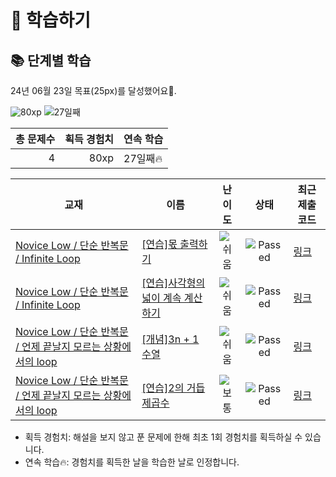 # 📖 학습하기

## 📚 단계별 학습
24년 06월 23일 목표(25px)를 달성했어요🥳.

![80xp](https://img.shields.io/badge/EXP-80xp-%235cb85c.svg?for-the-badge)
![27일째](https://img.shields.io/badge/연속학습-27일째-%23E34F26.svg?for-the-badge)

|총 문제수|획득 경험치|연속 학습|
|---:|---:|---|
4|80xp|27일째🔥|

|교재|이름|난이도|상태|최근 제출 코드|
|---|---|:---:|:---:|---|
|[Novice Low / 단순 반복문 / Infinite Loop](https://www.codetree.ai/missions?missionId=4)|[[연습]몫 출력하기](https://www.codetree.ai/missions/4/problems/print-share)|![쉬움][easy]|![Passed][passed]|[링크](https://github.com/tkrhk/codetree-TILs/blob/main/240623/%EB%AA%AB%20%EC%B6%9C%EB%A0%A5%ED%95%98%EA%B8%B0/print-share.java)|
|[Novice Low / 단순 반복문 / Infinite Loop](https://www.codetree.ai/missions?missionId=4)|[[연습]사각형의 넓이 계속 계산하기](https://www.codetree.ai/missions/4/problems/continue-calculating-width-of-the-rectangle)|![쉬움][easy]|![Passed][passed]|[링크](https://github.com/tkrhk/codetree-TILs/blob/main/240623/%EC%82%AC%EA%B0%81%ED%98%95%EC%9D%98%20%EB%84%93%EC%9D%B4%20%EA%B3%84%EC%86%8D%20%EA%B3%84%EC%82%B0%ED%95%98%EA%B8%B0/continue-calculating-width-of-the-rectangle.java)|
|[Novice Low / 단순 반복문 / 언제 끝날지 모르는 상황에서의 loop](https://www.codetree.ai/missions?missionId=4)|[[개념]3n + 1 수열](https://www.codetree.ai/missions/4/problems/3n-plus-1-sequence)|![쉬움][easy]|![Passed][passed]|[링크](https://github.com/tkrhk/codetree-TILs/blob/main/240623/3n%20%2B%201%20%EC%88%98%EC%97%B4/3n-plus-1-sequence.java)|
|[Novice Low / 단순 반복문 / 언제 끝날지 모르는 상황에서의 loop](https://www.codetree.ai/missions?missionId=4)|[[연습]2의 거듭제곱수](https://www.codetree.ai/missions/4/problems/pow-of-2)|![보통][medium]|![Passed][passed]|[링크](https://github.com/tkrhk/codetree-TILs/blob/main/240623/2%EC%9D%98%20%EA%B1%B0%EB%93%AD%EC%A0%9C%EA%B3%B1%EC%88%98/pow-of-2.java)|


* 획득 경험치: 해설을 보지 않고 푼 문제에 한해 최초 1회 경험치를 획득하실 수 있습니다.
* 연속 학습🔥: 경험치를 획득한 날을 학습한 날로 인정합니다.










[b5]: https://img.shields.io/badge/Bronze_5-%235D3E31.svg
[b4]: https://img.shields.io/badge/Bronze_4-%235D3E31.svg
[b3]: https://img.shields.io/badge/Bronze_3-%235D3E31.svg
[b2]: https://img.shields.io/badge/Bronze_2-%235D3E31.svg
[b1]: https://img.shields.io/badge/Bronze_1-%235D3E31.svg
[s5]: https://img.shields.io/badge/Silver_5-%23394960.svg
[s4]: https://img.shields.io/badge/Silver_4-%23394960.svg
[s3]: https://img.shields.io/badge/Silver_3-%23394960.svg
[s2]: https://img.shields.io/badge/Silver_2-%23394960.svg
[s1]: https://img.shields.io/badge/Silver_1-%23394960.svg
[g5]: https://img.shields.io/badge/Gold_5-%23FFC433.svg
[g4]: https://img.shields.io/badge/Gold_4-%23FFC433.svg
[g3]: https://img.shields.io/badge/Gold_3-%23FFC433.svg
[g2]: https://img.shields.io/badge/Gold_2-%23FFC433.svg
[g1]: https://img.shields.io/badge/Gold_1-%23FFC433.svg
[p5]: https://img.shields.io/badge/Platinum_5-%2376DDD8.svg
[p4]: https://img.shields.io/badge/Platinum_4-%2376DDD8.svg
[p3]: https://img.shields.io/badge/Platinum_3-%2376DDD8.svg
[p2]: https://img.shields.io/badge/Platinum_2-%2376DDD8.svg
[p1]: https://img.shields.io/badge/Platinum_1-%2376DDD8.svg
[passed]: https://img.shields.io/badge/Passed-%23009D27.svg
[failed]: https://img.shields.io/badge/Failed-%23D24D57.svg
[easy]: https://img.shields.io/badge/쉬움-%235cb85c.svg?for-the-badge
[medium]: https://img.shields.io/badge/보통-%23FFC433.svg?for-the-badge
[hard]: https://img.shields.io/badge/어려움-%23D24D57.svg?for-the-badge